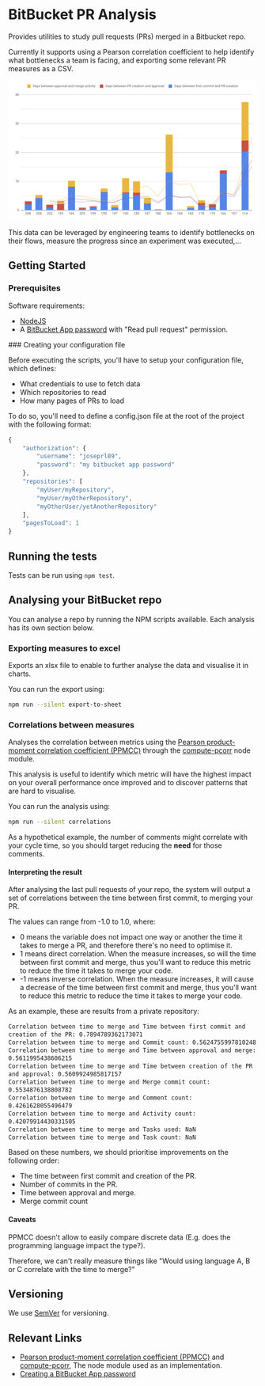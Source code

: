 # BitBucket PR Analysis

Provides utilities to study pull requests (PRs) merged in a Bitbucket repo.

Currently it supports using a Pearson correlation coefficient to help identify what bottlenecks a team is facing, and exporting some relevant PR measures as a CSV.

![sample csv export results](img/sample-csv-export-results.png)

This data can be leveraged by engineering teams to identify bottlenecks on their flows, measure the progress since an experiment was executed,...

## Getting Started

### Prerequisites

Software requirements:

* [NodeJS](https://nodejs.org/)
* A [BitBucket App password](https://confluence.atlassian.com/bitbucket/app-passwords-828781300.html) with "Read pull request" permission.

### Creating your configuration file

Before executing the scripts, you'll have to setup your configuration file, which defines:

* What credentials to use to fetch data
* Which repositories to read
* How many pages of PRs to load

To do so, you'll need to define a config.json file at the root of the project with the following format:

```javascript
{
    "authorization": {
        "username": "joseprl89",
        "password": "my bitbucket app password"
    },
    "repositories": [
        "myUser/myRepository",
        "myUser/myOtherRepository",
        "myOtherUser/yetAnotherRepository"
    ],
    "pagesToLoad": 1
}
```

## Running the tests

Tests can be run using `npm test`.

## Analysing your BitBucket repo

You can analyse a repo by running the NPM scripts available. Each analysis has its own section below.

### Exporting measures to excel

Exports an xlsx file to enable to further analyse the data and visualise it in charts.

You can run the export using:

```bash
npm run --silent export-to-sheet 
```

### Correlations between measures

Analyses the correlation between metrics using the [Pearson product-moment correlation coefficient (PPMCC)](https://en.wikipedia.org/wiki/Pearson_correlation_coefficient) through the [compute-pcorr](https://www.npmjs.com/package/compute-pcorr) node module.

This analysis is useful to identify which metric will have the highest impact on your overall performance once improved and to discover patterns that are hard to visualise.

You can run the analysis using:

```bash
npm run --silent correlations
```

As a hypothetical example, the number of comments might correlate with your cycle time, so you should target reducing the **need** for those comments.

#### Interpreting the result

After analysing the last pull requests of your repo, the system will output a set of correlations between the time between first commit, to merging your PR. 

The values can range from -1.0 to 1.0, where:

* 0 means the variable does not impact one way or another the time it takes to merge a PR, and therefore there's no need to optimise it.
* 1 means direct correlation. When the measure increases, so will the time between first commit and merge, thus you'll want to reduce this metric to reduce the time it takes to merge your code.
* -1 means inverse correlation. When the measure increases, it will cause a decrease of the time between first commit and merge, thus you'll want to reduce this metric to reduce the time it takes to merge your code.

As an example, these are results from a private repository:

```
Correlation between time to merge and Time between first commit and creation of the PR: 0.7894789362173071
Correlation between time to merge and Commit count: 0.5624755997810248
Correlation between time to merge and Time between approval and merge: 0.5611995438606215
Correlation between time to merge and Time between creation of the PR and approval: 0.5609924985817157
Correlation between time to merge and Merge commit count: 0.5534876138808782
Correlation between time to merge and Comment count: 0.4261628055496479
Correlation between time to merge and Activity count: 0.42079914430331505
Correlation between time to merge and Tasks used: NaN
Correlation between time to merge and Task count: NaN
```

Based on these numbers, we should prioritise improvements on the following order:

* The time between first commit and creation of the PR.
* Number of commits in the PR.
* Time between approval and merge.
* Merge commit count

#### Caveats

PPMCC doesn't allow to easily compare discrete data (E.g. does the programming language impact the type?).

Therefore, we can't really measure things like "Would using language A, B or C correlate with the time to merge?"

## Versioning

We use [SemVer](http://semver.org/) for versioning.

## Relevant Links

* [Pearson product-moment correlation coefficient (PPMCC)](https://en.wikipedia.org/wiki/Pearson_correlation_coefficient) and [compute-pcorr](https://www.npmjs.com/package/compute-pcorr), The node module used as an implementation.
* [Creating a BitBucket App password](https://confluence.atlassian.com/bitbucket/app-passwords-828781300.html)